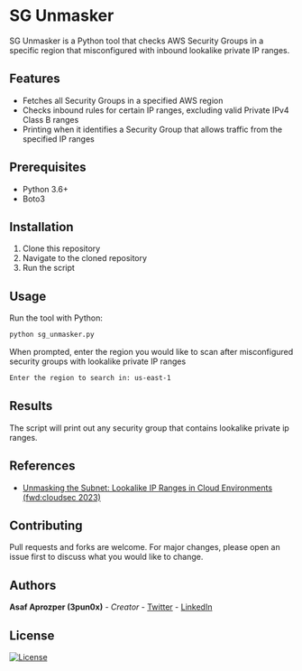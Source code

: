 # SG Unmasker

SG Unmasker is a Python tool that checks AWS Security Groups in a specific region that misconfigured with inbound lookalike private IP ranges.

## Features
- Fetches all Security Groups in a specified AWS region
- Checks inbound rules for certain IP ranges, excluding valid Private IPv4 Class B ranges
- Printing when it identifies a Security Group that allows traffic from the specified IP ranges

## Prerequisites
- Python 3.6+
- Boto3

## Installation
1. Clone this repository
2. Navigate to the cloned repository
3. Run the script

## Usage
Run the tool with Python:
```bash
python sg_unmasker.py
```
When prompted, enter the region you would like to scan after misconfigured security groups with lookalike private IP ranges
```bash
Enter the region to search in: us-east-1
```

## Results
The script will print out any security group that contains lookalike private ip ranges.

## References
- [Unmasking the Subnet: Lookalike IP Ranges in Cloud Environments (fwd:cloudsec 2023)](https://pretalx.com/fwd-cloudsec-2023/talk/XDU89P/)

## Contributing
Pull requests and forks are welcome. For major changes, please open an issue first to discuss what you would like to change.

## Authors
**Asaf Aprozper (3pun0x)** - *Creator* - [Twitter](https://twitter.com/3pun0x) - [LinkedIn](https://www.linkedin.com/in/asafaprozper) 

## License
[![License](https://img.shields.io/badge/License-Apache_2.0-blue.svg)](https://opensource.org/licenses/Apache-2.0)

